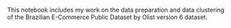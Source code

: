 This notebook includes my work on the data preparation and data clustering of the Brazilian E-Commerce Public Dataset by Olist version 6 dataset.